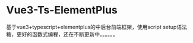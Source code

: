 # Vue3-Ts-ElementPlus
基于vue3+typescript+elementplus的中后台前端框架，使用script setup语法糖，更好的函数式编程，还在不断更新中。。。。。。
